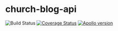 # church-blog-api
![Build Status](https://travis-ci.org/async69/church-blog-api.svg?branch=master)
[![Coverage Status](https://coveralls.io/repos/github/async69/church-blog-api/badge.svg?branch=master)](https://coveralls.io/github/async69/church-blog-api?branch=master)
[![Apollo version](https://badge.fury.io/js/apollo-server-express.svg)](https://badge.fury.io/js/apollo-server-express)
